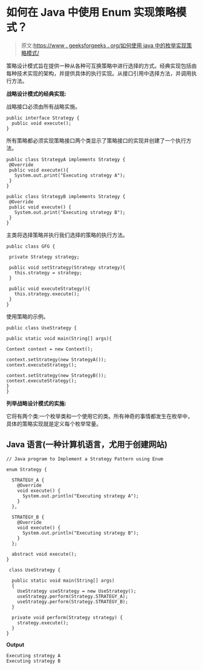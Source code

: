 # 如何在 Java 中使用 Enum 实现策略模式？

> 原文:[https://www . geeksforgeeks . org/如何使用 java 中的枚举实现策略模式/](https://www.geeksforgeeks.org/how-to-implement-a-strategy-pattern-using-enum-in-java/)

策略设计模式旨在提供一种从各种可互换策略中进行选择的方式。经典实现包括由每种技术实现的架构，并提供具体的执行实现。从接口引用中选择方法，并调用执行方法。

**战略设计模式的经典实现:**

战略接口必须由所有战略实施。

```
public interface Strategy {
  public void execute();
}
```

所有策略都必须实现策略接口两个类显示了策略接口的实现并创建了一个执行方法。

```
public class StrategyA implements Strategy {
 @Override
 public void execute(){
   System.out.print("Executing strategy A");
 }
}
```

```
public class StrategyB implements Strategy {
 @Override
 public void execute() {
   System.out.print("Executing strategy B");
 }
}
```

主类将选择策略并执行我们选择的策略的执行方法。

```
public class GFG {

 private Strategy strategy;

 public void setStrategy(Strategy strategy){
   this.strategy = strategy;
 }

 public void executeStrategy(){
   this.strategy.execute();
 }
}
```

使用策略的示例。

```
public class UseStrategy {

public static void main(String[] args){

Context context = new Context();

context.setStrategy(new StrategyA());
context.executeStrategy();

context.setStrategy(new StrategyB());
context.executeStrategy();
}
}
```

**列举战略设计模式的实施:**

它将有两个类:一个枚举类和一个使用它的类。所有神奇的事情都发生在枚举中，具体的策略实现就是定义每个枚举常量。

## Java 语言(一种计算机语言，尤用于创建网站)

```
// Java program to Implement a Strategy Pattern using Enum

enum Strategy {

  STRATEGY_A {
    @Override
    void execute() {
      System.out.println("Executing strategy A");
    }
  },

  STRATEGY_B {
    @Override
    void execute() {
      System.out.println("Executing strategy B");
    }
  };

  abstract void execute();
}

 class UseStrategy {

  public static void main(String[] args)
  {
    UseStrategy useStrategy = new UseStrategy();
    useStrategy.perform(Strategy.STRATEGY_A);
    useStrategy.perform(Strategy.STRATEGY_B);
  }

  private void perform(Strategy strategy) {
    strategy.execute();
  }
}
```

**Output**

```
Executing strategy A
Executing strategy B
```